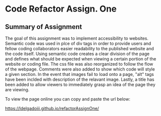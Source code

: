 # Code Refactor Assign. One

## Summary of Assignment

The goal of this assignment was to implement accessibility to websites. Semantic code was used in plce of div tags in order to provide users and fellow coding collaborators easier readability to the published website and the code itself. Using semantic code creates a clear division of the page and defines what should be expected when viewing a certain portion of the website or coding file. The css file was also reorganized to follow the flow of the webpage. Comments were also added to show which code will style a given section. In the event that images fail to load onto a page, "alt" tags have been inclded with description of the relavant image. Lastly, a title has been added to allow viewers to immediately grasp an idea of the page they are viewing.

To view the page online you can copy and paste the url below:

https://ldelgadoiii.github.io/refactorAssignOne/